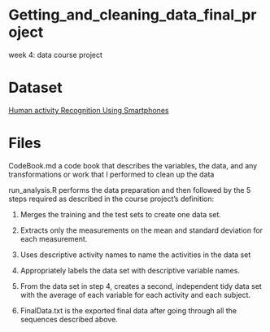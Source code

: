 # Getting_and_cleaning_data_final_project
week 4: data course project

# Dataset
[Human activity Recognition Using Smartphones](http://archive.ics.uci.edu/ml/datasets/Human+Activity+Recognition+Using+Smartphones)

# Files 
CodeBook.md a code book that describes the variables, the data, and any transformations or work that I performed to clean up the data

run_analysis.R performs the data preparation and then followed by the 5 steps required as described in the course project’s definition:

  1. Merges the training and the test sets to create one data set.
  
  2. Extracts only the measurements on the mean and standard deviation for each measurement.
  
  3. Uses descriptive activity names to name the activities in the data set
  4. Appropriately labels the data set with descriptive variable names.
  5. From the data set in step 4, creates a second, independent tidy data set with the average of each variable for each activity and each subject.
  6. FinalData.txt is the exported final data after going through all the sequences described above.
